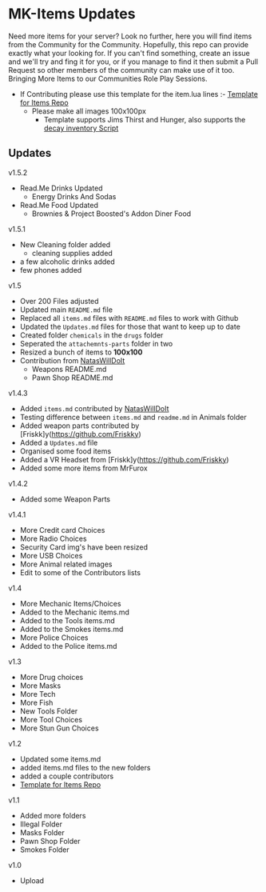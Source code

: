 # MK-Items Updates
Need more items for your server? Look no further, here you will find items from the Community for the Community. Hopefully, this repo can provide exactly what your looking for.
If you can't find something, create an issue and we'll try and fing it for you, or if you manage to find it then submit a Pull Request so other members of the community can make use of it too.
Bringing More Items to our Communities Role Play Sessions.

- If Contributing please use this template for the item.lua lines :- [Template for Items Repo](https://codepen.io/lilphantom25/pen/RwQEvWL?editors=1000)
  + Please make all images 100x100px
    + Template supports Jims Thirst and Hunger, also supports the [decay inventory Script](https://github.com/tnj-development/inventory)

## Updates ##

v1.5.2
  - Read.Me Drinks Updated
    + Energy Drinks And Sodas 
  - Read.Me Food Updated
    + Brownies & Project Boosted's Addon Diner Food

v1.5.1
  - New Cleaning folder added
    + cleaning supplies added
  - a few alcoholic drinks added
  - few phones added

v1.5
  - Over 200 Files adjusted
  - Updated main `README.md` file
  - Replaced all `items.md` files with `README.md` files to work with Github
  - Updated the `Updates.md` files for those that want to keep up to date
  - Created folder `chemicals` in the `drugs` folder
  - Seperated the `attachemnts-parts` folder in two
  - Resized a bunch of items to **100x100**
  - Contribution from [NatasWillDoIt](https://github.com/NatasWillDoIt)
    + Weapons README.md
    + Pawn Shop README.md

v1.4.3
 - Added `items.md` contributed by [NatasWillDoIt](https://github.com/NatasWillDoIt)
 - Testing difference between `items.md` and `readme.md` in Animals folder
 - Added weapon parts contributed by [Friskk]y(https://github.com/Friskky)
 - Added a `Updates.md` file
 - Organised some food items
 - Added a VR Headset from [Friskk]y(https://github.com/Friskky)
 - Added some more items from MrFurox

v1.4.2
 - Added some Weapon Parts

v1.4.1
 - More Credit card Choices
 - More Radio Choices
 - Security Card img's have been resized
 - More USB Choices
 - More Animal related images
 - Edit to some of the Contributors lists

v1.4
 - More Mechanic Items/Choices
 - Added to the Mechanic items.md
 - Added to the Tools items.md
 - Added to the Smokes items.md
 - More Police Choices
 - Added to the Police items.md

v1.3
 - More Drug choices
 - More Masks
 - More Tech
 - More Fish
 - New Tools Folder
 - More Tool Choices
 - More Stun Gun Choices

v1.2
 - Updated some items.md
 - added items.md files to the new folders
 - added a couple contributors
 - [Template for Items Repo](https://codepen.io/lilphantom25/pen/RwQEvWL?editors=1000)

v1.1
 - Added more folders
 - Illegal Folder
 - Masks Folder
 - Pawn Shop Folder
 - Smokes Folder

v1.0
 - Upload